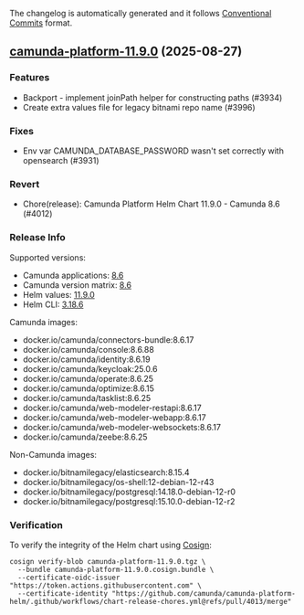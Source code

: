 The changelog is automatically generated and it follows [Conventional Commits](https://www.conventionalcommits.org/en/v1.0.0/) format.

## [camunda-platform-11.9.0](https://github.com/camunda/camunda-platform-helm/releases/tag/camunda-platform-11.9.0) (2025-08-27)

### Features

- Backport - implement joinPath helper for constructing paths (#3934)
- Create extra values file for legacy bitnami repo name (#3996)

### Fixes

- Env var CAMUNDA_DATABASE_PASSWORD wasn't set correctly with opensearch (#3931)

### Revert

- Chore(release): Camunda Platform Helm Chart 11.9.0 - Camunda 8.6 (#4012)

<!-- generated by git-cliff -->
### Release Info

Supported versions:

- Camunda applications: [8.6](https://github.com/camunda/camunda/releases?q=tag%3A8.6&expanded=true)
- Camunda version matrix: [8.6](https://helm.camunda.io/camunda-platform/version-matrix/camunda-8.6)
- Helm values: [11.9.0](https://artifacthub.io/packages/helm/camunda/camunda-platform/11.9.0#parameters)
- Helm CLI: [3.18.6](https://github.com/helm/helm/releases/tag/v3.18.6)

Camunda images:

- docker.io/camunda/connectors-bundle:8.6.17
- docker.io/camunda/console:8.6.88
- docker.io/camunda/identity:8.6.19
- docker.io/camunda/keycloak:25.0.6
- docker.io/camunda/operate:8.6.25
- docker.io/camunda/optimize:8.6.15
- docker.io/camunda/tasklist:8.6.25
- docker.io/camunda/web-modeler-restapi:8.6.17
- docker.io/camunda/web-modeler-webapp:8.6.17
- docker.io/camunda/web-modeler-websockets:8.6.17
- docker.io/camunda/zeebe:8.6.25

Non-Camunda images:

- docker.io/bitnamilegacy/elasticsearch:8.15.4
- docker.io/bitnamilegacy/os-shell:12-debian-12-r43
- docker.io/bitnamilegacy/postgresql:14.18.0-debian-12-r0
- docker.io/bitnamilegacy/postgresql:15.10.0-debian-12-r2

### Verification

To verify the integrity of the Helm chart using [Cosign](https://docs.sigstore.dev/signing/quickstart/):

```shell
cosign verify-blob camunda-platform-11.9.0.tgz \
  --bundle camunda-platform-11.9.0.cosign.bundle \
  --certificate-oidc-issuer "https://token.actions.githubusercontent.com" \
  --certificate-identity "https://github.com/camunda/camunda-platform-helm/.github/workflows/chart-release-chores.yml@refs/pull/4013/merge"
```
